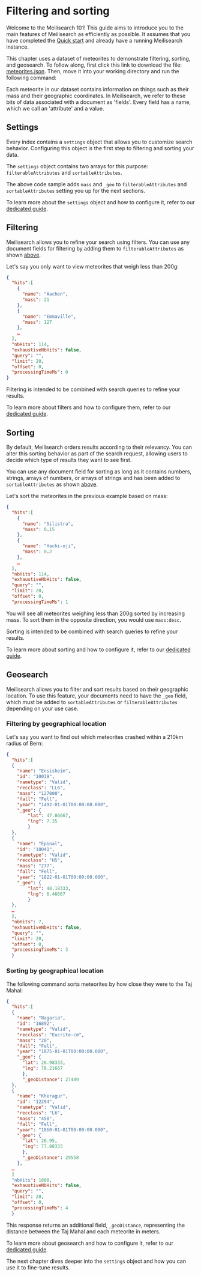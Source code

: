 # Filtering and sorting

Welcome to the Meilisearch 101! This guide aims to introduce you to the main features of Meilisearch as efficiently as possible. It assumes that you have completed the [Quick start](/learn/getting_started/quick_start.md) and already have a running Meilisearch instance.

This chapter uses a dataset of meteorites to demonstrate filtering, sorting, and geosearch. To follow along, first click this link to download the file: <a id="downloadmeteorites" href="/meteorites.json" download="meteorites.json">meteorites.json</a>. Then, move it into your working directory and run the following command:

<CodeSamples id="getting_started_add_meteorites" />

Each meteorite in our dataset contains information on things such as their mass and their geographic coordinates. In Meilisearch, we refer to these bits of data associated with a document as  'fields'. Every field has a name, which we call an 'attribute' and a value.

## Settings

Every index contains a `settings` object that allows you to customize search behavior. Configuring this object is the first step to filtering and sorting your data.

The `settings` object contains two arrays for this purpose: `filterableAttributes` and `sortableAttributes`.

<CodeSamples id= "getting_started_configure_settings" />

The above code sample adds `mass` and `_geo` to `filterableAttributes` and `sortableAttributes` setting you up for the next sections.

To learn more about the `settings` object and how to configure it, refer to our [dedicated guide](/learn/configuration/settings.md).

## Filtering

Meilisearch allows you to refine your search using filters. You can use any document fields for filtering by adding them to `filterableAttributes` as shown [above](#settings).

Let's say you only want to view meteorites that weigh less than 200g:

<CodeSamples id= "getting_started_filtering" />

```json
{
  "hits":[
    {
      "name": "Aachen",
      "mass": 21
    },
    {
      "name": "Emmaville",
      "mass": 127
    },
    …
  ],
  "nbHits": 114,
  "exhaustiveNbHits": false,
  "query": "",
  "limit": 20,
  "offset": 0,
  "processingTimeMs": 0
}
```

Filtering is intended to be combined with search queries to refine your results.

To learn more about filters and how to configure them, refer to our [dedicated guide](/learn/advanced/filtering_and_faceted_search.md).

## Sorting

By default, Meilisearch orders results according to their relevancy. You can alter this sorting behavior as part of the search request, allowing users to decide which type of results they want to see first.

You can use any document field for sorting as long as it contains numbers, strings, arrays of numbers, or arrays of strings and has been added to `sortableAttributes` as shown [above](#settings).

Let's sort the meteorites in the previous example based on mass:

<CodeSamples id= "getting_started_sorting" />

```json
{
  "hits":[
    {
      "name": "Silistra",
      "mass": 0.15
    },
    {
      "name": "Hachi-oji",
      "mass": 0.2
    },
    …
  ],
  "nbHits": 114,
  "exhaustiveNbHits": false,
  "query": "",
  "limit": 20,
  "offset": 0,
  "processingTimeMs": 1
```

You will see all meteorites weighing less than 200g sorted by increasing mass. To sort them in the opposite direction, you would use `mass:desc`.

Sorting is intended to be combined with search queries to refine your results.

To learn more about sorting and how to configure it, refer to our [dedicated guide](/learn/advanced/sorting.md).

## Geosearch

Meilisearch allows you to filter and sort results based on their geographic location. To use this feature, your documents need to have the `_geo` field, which must be added to `sortableAttributes` or `filterableAttributes` depending on your use case.

### Filtering by geographical location

Let's say you want to find out which meteorites crashed within a 210km radius of Bern:

<CodeSamples id= "getting_started_geo_radius" />

```json
{
  "hits":[
  {
    "name": "Ensisheim",
    "id": "10039",
    "nametype": "Valid",
    "recclass": "LL6",
    "mass": "127000",
    "fall": "Fell",
    "year": "1492-01-01T00:00:00.000",
    "_geo": {
        "lat": 47.86667,
        "lng": 7.35
        }
  },
  {
    "name": "Épinal",
    "id": "10041",
    "nametype": "Valid",
    "recclass": "H5",
    "mass": "277",
    "fall": "Fell",
    "year": "1822-01-01T00:00:00.000",
    "_geo": {
        "lat": 48.18333,
        "lng": 6.46667
        }
  },
  …
  ],
  "nbHits": 7,
  "exhaustiveNbHits": false,
  "query": "",
  "limit": 20,
  "offset": 0,
  "processingTimeMs": 3
  }
  ```

### Sorting by geographical location

The following command sorts meteorites by how close they were to the Taj Mahal:

<CodeSamples id= "getting_started_geo_point" />

```json
{
  "hits":[
  {
    "name": "Nagaria",
    "id": "16892",
    "nametype": "Valid",
    "recclass": "Eucrite-cm",
    "mass": "20",
    "fall": "Fell",
    "year": "1875-01-01T00:00:00.000",
    "_geo": {
      "lat": 26.98333,
      "lng": 78.21667
      },
      "_geoDistance": 27449
  },
  {
    "name": "Kheragur",
    "id": "12294",
    "nametype": "Valid",
    "recclass": "L6",
    "mass": "450",
    "fall": "Fell",
    "year": "1860-01-01T00:00:00.000",
    "_geo": {
      "lat": 26.95,
      "lng": 77.88333
      },
      "_geoDistance": 29558
    },
  …
  ]
  "nbHits": 1000,
  "exhaustiveNbHits": false,
  "query": "",
  "limit": 20,
  "offset": 0,
  "processingTimeMs": 4
  }
```

This response returns an additional field, `_geoDistance`, representing the distance between the Taj Mahal and each meteorite in meters.

To learn more about geosearch and how to configure it, refer to our [dedicated guide](/learn/advanced/geosearch.md).

The next chapter dives deeper into the `settings` object and how you can use it to fine-tune results.
